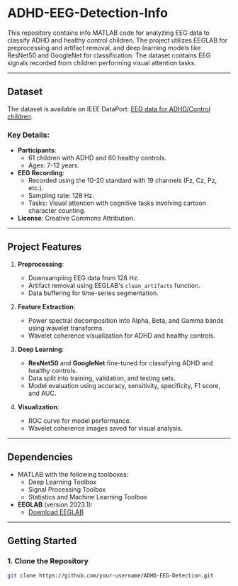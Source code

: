 # ADHD-EEG-Detection-Info
This repository contains info MATLAB code for analyzing EEG data to classify ADHD and healthy control children. The project utilizes EEGLAB for preprocessing and artifact removal, and deep learning models like ResNet50 and GoogleNet for classification. The dataset contains EEG signals recorded from children performing visual attention tasks.


---

## Dataset

The dataset is available on IEEE DataPort: [EEG data for ADHD/Control children](https://doi.org/10.21227/rzfh-zn36). 

### Key Details:
- **Participants**:
  - 61 children with ADHD and 60 healthy controls.
  - Ages: 7-12 years.
- **EEG Recording**:
  - Recorded using the 10-20 standard with 19 channels (Fz, Cz, Pz, etc.).
  - Sampling rate: 128 Hz.
  - Tasks: Visual attention with cognitive tasks involving cartoon character counting.
- **License**: Creative Commons Attribution.

---

## Project Features

1. **Preprocessing**:
   - Downsampling EEG data from 128 Hz.
   - Artifact removal using EEGLAB's `clean_artifacts` function.
   - Data buffering for time-series segmentation.

2. **Feature Extraction**:
   - Power spectral decomposition into Alpha, Beta, and Gamma bands using wavelet transforms.
   - Wavelet coherence visualization for ADHD and healthy controls.

3. **Deep Learning**:
   - **ResNet50** and **GoogleNet** fine-tuned for classifying ADHD and healthy controls.
   - Data split into training, validation, and testing sets.
   - Model evaluation using accuracy, sensitivity, specificity, F1 score, and AUC.

4. **Visualization**:
   - ROC curve for model performance.
   - Wavelet coherence images saved for visual analysis.

---

## Dependencies

- MATLAB with the following toolboxes:
  - Deep Learning Toolbox
  - Signal Processing Toolbox
  - Statistics and Machine Learning Toolbox
- **EEGLAB** (version 2023.1):
  - [Download EEGLAB](https://sccn.ucsd.edu/eeglab/index.php)

---

## Getting Started

### 1. Clone the Repository
```bash
git clone https://github.com/your-username/ADHD-EEG-Detection.git
